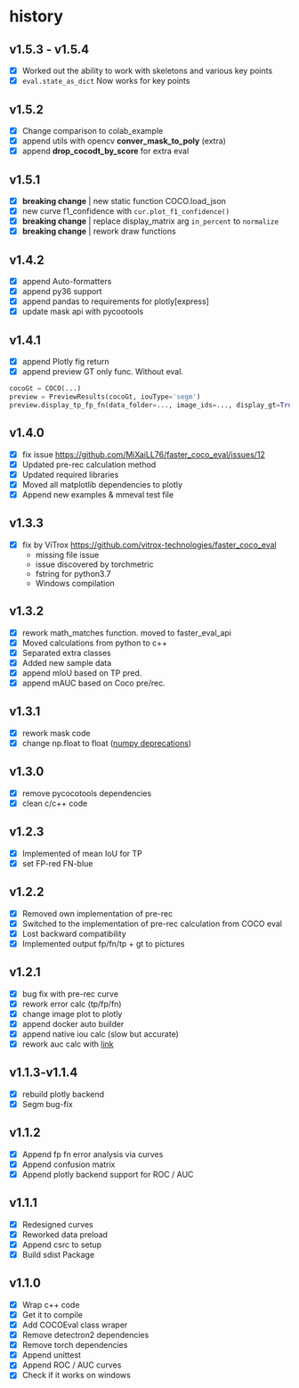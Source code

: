 
# history

## v1.5.3 - v1.5.4
- [x] Worked out the ability to work with skeletons and various key points
- [x] ```eval.state_as_dict``` Now works for key points

## v1.5.2
- [x] Change comparison to colab_example
- [x] append utils with opencv **conver_mask_to_poly** (extra)
- [x] append **drop_cocodt_by_score** for extra eval

## v1.5.1
- [x] **breaking change** | new static function COCO.load_json
- [x] new curve f1_confidence with ```cur.plot_f1_confidence()```
- [x] **breaking change** | replace display_matrix arg ```in_percent``` to ```normalize```
- [x] **breaking change** | rework draw functions

## v1.4.2
- [x] append Auto-formatters 
- [x] append py36 support
- [x] append pandas to requirements for plotly[express]
- [x] update mask api with pycootools

## v1.4.1

- [x] append Plotly fig return 
- [x] append preview GT only func. Without eval.

```py
cocoGt = COCO(...)
preview = PreviewResults(cocoGt, iouType='segm')
preview.display_tp_fp_fn(data_folder=..., image_ids=..., display_gt=True)
```

## v1.4.0

- [x] fix issue <https://github.com/MiXaiLL76/faster_coco_eval/issues/12>
- [x] Updated pre-rec calculation method
- [x] Updated required libraries
- [x] Moved all matplotlib dependencies to plotly
- [x] Append new examples & mmeval test file

## v1.3.3

- [x] fix by ViTrox <https://github.com/vitrox-technologies/faster_coco_eval>
    - missing file issue
    - issue discovered by torchmetric
    - fstring for python3.7
    - Windows compilation

## v1.3.2

- [x] rework math_matches function. moved to faster_eval_api
- [x] Moved calculations from python to c++
- [x] Separated extra classes
- [x] Added new sample data
- [x] append mIoU based on TP pred.
- [x] append mAUC based on Coco pre/rec.

## v1.3.1

- [x] rework mask code
- [x] change np.float to float ([numpy deprecations](https://numpy.org/devdocs/release/1.20.0-notes.html#deprecations))

## v1.3.0

- [x] remove pycocotools dependencies
- [x] clean c/c++ code

## v1.2.3

- [x] Implemented of mean IoU for TP
- [x] set FP-red FN-blue

## v1.2.2

- [x] Removed own implementation of pre-rec  
- [x] Switched to the implementation of pre-rec calculation from COCO eval  
- [x] Lost backward compatibility  
- [x] Implemented output fp/fn/tp + gt to pictures  

## v1.2.1

- [x] bug fix with pre-rec curve  
- [x] rework error calc (tp/fp/fn)  
- [x] change image plot to plotly
- [x] append docker auto builder  
- [x] append native iou calc (slow but accurate)  
- [x] rework auc calc with [link](https://towardsdatascience.com/how-to-efficiently-implement-area-under-precision-recall-curve-pr-auc-a85872fd7f14)  

## v1.1.3-v1.1.4

- [x] rebuild plotly backend
- [x] Segm bug-fix

## v1.1.2

- [x] Append fp fn error analysis via curves
- [x] Append confusion matrix
- [x] Append plotly backend support for ROC / AUC

## v1.1.1

- [x] Redesigned curves
- [x] Reworked data preload
- [x] Append csrc to setup
- [x] Build sdist Package

## v1.1.0

- [x] Wrap c++ code
- [x] Get it to compile
- [x] Add COCOEval class wraper
- [x] Remove detectron2 dependencies
- [x] Remove torch dependencies
- [x] Append unittest
- [x] Append ROC / AUC curves  
- [x] Check if it works on windows
